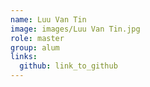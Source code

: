 ```yaml
---
name: Luu Van Tin 
image: images/Luu Van Tin.jpg 
role: master
group: alum
links:
  github: link_to_github 
---
```

